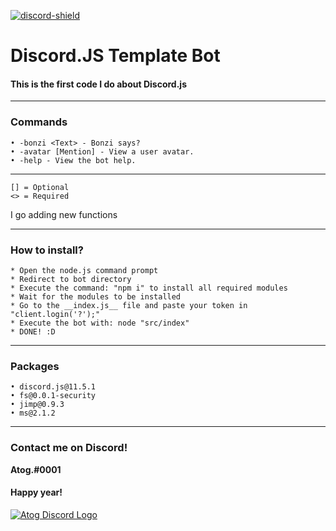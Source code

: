 [discord-invite]: https://discord.gg/pka6Kn2

[discord-shield]: https://img.shields.io/discord/595711627152719924?color=blue&label=Discord&logo=Discord&logoColor=white
[ ![discord-shield][] ][discord-invite]
# Discord.JS Template Bot
#### This is the first code I do about __Discord.js__

------------

### Commands
```
• -bonzi <Text> - Bonzi says?
• -avatar [Mention] - View a user avatar.
• -help - View the bot help.
```
------------
```
[] = Optional
<> = Required
```
I go adding new functions

------------
### How to install?
```
* Open the node.js command prompt
* Redirect to bot directory
* Execute the command: "npm i" to install all required modules
* Wait for the modules to be installed
* Go to the __index.js__ file and paste your token in "client.login('?');"
* Execute the bot with: node "src/index"
* DONE! :D
```
------------
### Packages
```
• discord.js@11.5.1
• fs@0.0.1-security
• jimp@0.9.3
• ms@2.1.2
```
------------
### Contact me on Discord!
__Atog.#0001__

#### Happy year!
[![Atog Discord Logo](https://cdn.discordapp.com/avatars/647594401203224586/c40ce6aa71ca924049f0e1b74c77b7fc.png?size=2048)](https://discord.gg/pka6Kn2)
  
